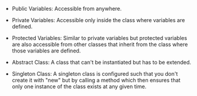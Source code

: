 - Public Variables: Accessible from anywhere.

- Private Variables: Accessible only inside the class where variables are defined.

- Protected Variables: Similar to private variables but protected variables are also accessible from other classes that inherit from the class where those variables are defined.

- Abstract Class: A class that can't be instantiated but has to be extended.

- Singleton Class: A singleton class is configured such that you don't create it with "new" but by calling a method which then ensures that only one instance of the class exists at any given time.

